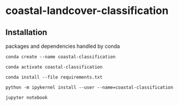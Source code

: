 # coastal-landcover-classification

## Installation
packages and dependencies handled by conda

`conda create --name coastal-classification`

`conda activate coastal-classification`

`conda install --file requirements.txt`

`python -m ipykernel install --user --name=coastal-classification`

`jupyter notebook`
